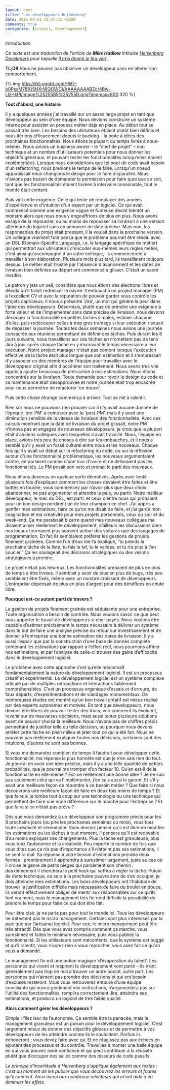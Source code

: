 ```yaml
---
layout: post
title: "Les développeurs Heisenberg"
date: 2015-04-21 22:57:53 +0200
comments: true
categories: [travail, développement]
---
```


_Introduction_

_Ce texte est une traduction de l’article de __Mike Hadlow__ intitulée [Heisenberg Developers](http://mikehadlow.blogspot.fr/2014/06/heisenberg-developers.html) pour laquelle [il m'a donné le feu vert](https://twitter.com/mikehadlow/status/582805129058992128)_.

__TL;DR__ Vous ne pouvez pas observer un développeur sans en altérer son comportement.

{% img http://lh5.ggpht.com/-W7-b0PssM78/U5HXrWQOWCI/AAAAAAAABZc/4Bw-LlzHkPI/image%25255B5%25255D.png?imgmax=800 320 %}

__Tout d'abord, une histoire__

Il y a quelques années j'ai travaillé sur un assez large projet en tant que développeur au sein d'une équipe. Nous devions construire un système interne pour assister un process métier déjà en place. Au début tout se passait très bien. Les besoins des utilisateurs étaient plutôt bien définis et nous itérions efficacement depuis le backlog – la boite à idées des prochaines fonctionnalités. Nous étions la plupart du temps livrés à nous-mêmes. Nous avions un business owner – le “chef de projet” – non technique et un nombre d'utilisateurs potentiels pour nous donner les objectifs généraux, et pouvant tester les fonctionnalités lorsqu'elles étaient implémentées. Lorsque nous considérions que tel bout de code avait besoin d'un refactoring, nous prenions le temps de le faire. Lorsqu'un noeud apparaissait nous changions le design pour le faire disparaître. Nous n'avions pas besoin de demander la permission pour faire quoi que ce soit, tant que les fonctionnalités étaient livrées à intervalle raisonnable, tout le monde était content.

Puis vint cette exigence. Celle qui tente de remplacer des années d'expérience et d'intuition d'un expert par un logiciel. Ce qui avait commencé comme une exigence vague et fumeuse devint bientôt un monstre alors que nous nous y engouffrions de plus en plus. Nous avons essayé de la repousser, ou au moins de repousser sa livraison à une version ultérieure du logiciel sans en annoncer de date précise. Mais non, les responsables du projet était pressant, il la voulait dans la prochaine version. Un collègue vraiment futé pensa que le problème pourrait être résolu avec un DSL (Domain-Specific Language, i.e. le langage spécifique du métier) qui permettrait aux utilisateurs d'encoder eux-mêmes leurs règles métier, c'est ainsi qu'accompagné d'un autre collègue, ils commencèrent à travailler à son élaboration. Plusieurs mois plus tard, ils travaillaient toujours dessus. Le métier était frustré par l'absence d'avancement et les dates de livraison bien définies au départ ont commencé à glisser. C'était un sacré merdier.

Le patron y jeta un oeil, considéra que nous étions des électrons libres et décida qu'il fallait redresser le navire. Il embaucha un project manager (PM) à  l’excellent CV et avec la réputation de pouvoir garder sous contrôle les projets capricieux. Il nous a présenté 'Jira', un mot qui génère la peur dans l'âme des développeurs. Désormais, plutôt que de prendre une exigence à forte valeur et de l'implémenter sans date précise de livraison, nous devions découper la fonctionnalité en petites tâches simples, estimer chacune d’elles, puis redécouper celles à trop gros tramage si leur exécution risquait de dépasser la journée. Toutes les deux semaines nous avions une journée consacrée aux réunions permettant de définir ces tâches. Puis durant les 8 jours suivants, nous travaillions sur ces tâches en n'omettant pas de tenir Jira à jour après chaque tâche en y inscrivant le temps nécessaire à leur exécution. Notre project manager n'était pas content lorsque l'exécution effective de la tâche était plus longue que son estimation et il s'empressait d'y associer un des membres de l'équipe pour travailler avec le développeur original afin d'accélérer son traitement. Nous avons très vite appris à ajouter beaucoup de précaution à nos estimations. Nous étions concentrés sur la livraison. Toute demande pour revoir le design du code et sa maintenance était désapprouvée et notre journée était trop encadrée pour nous permettre de refactorer 'en douce'.

Puis cette chose étrange commença à arriver. Tout se mit à ralentir.

Bien sûr nous ne pouvions rien prouver car il n'y avait aucune donnée de l’époque ‘pre-PM’ à comparer avec la ‘post-PM’, mais il y avait une diminution sensible de la vitesse de livraison des fonctionnalités. Avec ces calculs montrant que la date de livraison du projet glissait, notre PM n’innova pas et engagea de nouveaux développeurs, je crois que la plupart était d’anciens collègues avec lesquelles il avait travaillé. Nous, l’équipe en place, avions très peu de choses à dire sur les embauches, et il nous a semblé qu'il y avait un fossé culturel entre nous et les nouveaux. Chaque fois qu’il y avait un débat sur le refactoring du code, ou sur la réflexion autour d'une fonctionnalité problématique, les nouveaux argumentaient contre, en parlaient comme d’une tour d’ivoire et ne délivraient pas les fonctionnalités. Le PM posait son veto et prenait le parti des nouveaux.

Nous étions devenus en quelque sorte démotivés. Après avoir tenté plusieurs fois d’expliquer comment les choses devaient être faites et être bottés en touche, vous commencez par n’avoir plus que deux choix : abandonner, ne pas argumenter et attendre la paie, ou partir. Notre meilleur développeur, le mec du DSL, est parti, et ceux d’entre nous qui prônaient pour un bon design perdirent un de leur champion en chef. J’ai appris à gonfler mes estimations, faire ce qu’on me disait de faire, et j’ai gardé mon imagination et ma créativité pour mes projets personnels, ceux du soir et du week-end. Ça me paraissait bizarre quand mes nouveaux collègues me disaient aimer réellement le développement, d’ailleurs les discussions dans nos locaux tournaient plus souvent autour des voitures que des langages de programmation. En fait ils semblaient préférer les gestions de projets finement grainées. Comme l’un d’eux me l’a expliqué, “tu prends la prochaine tâche de la liste, tu fais le taf, tu le valides, et tu n’a plus à t’en soucier.” Ça les soulageait des décisions stratégiques ou des visions stratégiques à prendre.

Le projet n’était pas heureux. Les fonctionnalités prenaient de plus en plus de temps à être livrées. Il semblait y avoir de plus en plus de bugs, très peu semblaient être fixés, même avec un nombre croissant de développeurs. L’entreprise dépensait de plus en plus d’argent pour des bénéfices en chute libre.

__Pourquoi est-ce autant parti de travers ?__

La gestion de projets finement grainée est séduisante pour une entreprise. Toute organisation a besoin de contrôle. Nous voulons savoir ce que peut nous apporter le travail de développeurs si cher payés. Nous voulons être capable d’estimer précisément le temps nécessaire à délivrer un système dans le but de faire une analyse précise du retour sur investissement et de donner à l’entreprise une bonne estimation des dates de livraison. Il y a aussi l’espoir que par la construction d’une base de donnés complète contenant les estimations par rapport à l’effort réel, nous pourrions affiner nos estimations, et par l’analyse de celle-ci trouver des gains d’efficacité dans le développement logiciel.

Le problème avec cette approche c’est qu’elle méconnaît fondamentalement la nature du développement logiciel. Il est un processus créatif et expérimental. Le développement logiciel est un système complexe articulé par de multiples rétroactions et interactions faiblement compréhensibles. C’est un processus organique d’essais et d’erreurs, de faux départs, d’expérimentations et de viandages monumentaux. De nombreuses études ont montré qu’un bon travail créatif est mieux réalisé par des experts autonomes et motivés. En tant que développeurs, nous devons être libres de pouvoir tester des trucs, voir comment ils évoluent, revenir sur de mauvaises décisions, mais aussi tenter plusieurs solutions avant de pouvoir choisir la meilleure. Nous n’avons pas de chiffres précis permettant de justifier telle ou telle décision, ou pourquoi nous devons arrêter cette tâche en plein milieu et jeter tout ce qui a été fait. Nous ne pouvons pas réellement expliquer toutes nos décisions, certaines sont des intuitions, d’autres ne sont pas bonnes.

Si vous me demandez combien de temps il faudrait pour développer cette fonctionnalité, ma réponse la plus honnête est que je n’en sais rien du tout. Je pourrai en avoir une idée précise, mais il y a une telle quantité de petites probabilités, que je pourrai me tromper d’un facteur 10. Qu’en est-il de la fonctionnalité en elle-même ? Est-ce réellement une bonne idée ? Je ne suis pas seulement celui qui va l'implémenter, j'en suis aussi le garant. Et s’il y avait une meilleure façon de répondre à ce besoin métier ? Que faire si nous découvrons une meilleure façon de faire en deux fois moins de temps ? Et que faire si je tombe tout à coup sur une technologie ou une technique qui permettent de faire une vraie différence sur le marché pour l’entreprise ? Et que faire si ce n’était pas prévu ?

Dés que vous demandez à un développeur son programme précis pour les 8 prochains jours (ou pire les prochaines semaines ou mois), vous tuez toute créativité et sérendipité. Vous devriez penser qu’il est libre de modifier les estimations ou les tâches à tout moment, il pensera qu’il est redevable d’au moins expliquer ces changements. Plus la tâche est granuleuse, plus vous tuez l’autonomie et la créativité. Peu importe le nombre de fois que vous dites que ça n’a pas d’importance s’il n’atteint pas ses estimations, il se sentira mal. Sa réponse à votre besoin d’estimations prendra deux formes : premièrement il apprendra à surestimer largement, juste au cas où il croise le genre de petits pièges qui parsèment son chemin ; deuxièmement il cherchera le petit hack qui suffira à régler la tâche. Putain de dette technique, ce sera à la prochaine pauvre âme de s’en occuper, je dois atteindre mes estimations. Les bons développeurs ont l’habitude de trouver la justification difficile mais nécessaire de faire du boulot en douce, ils seront effectivement obliger de mentir aux responsables sur ce qu’ils font vraiment, mais le management très fin rend difficile la possibilité de prendre le temps pour faire ce qui doit être fait.

Pour être clair, je ne parle pas pour tout le monde ici. Tous les développeurs ne détestent pas le micro management. Certains sont plus intéressés par la paie que par l’artisanat logiciel. Pour eux, le micro management peut être très attractif. Dés que vous avez compris comment ça marche, vous surestimez et faites le minimum nécessaire, puis vous publiez la fonctionnalité. Si les utilisateurs sont mécontents, que le système est buggé et qu’il ralentit, vous n’aurez rien à vous reprocher, vous avez fait ce qu’on vous a demandé.

Le management fin est une potion magique ‘d’évaporation du talent’. Les personnes qui vivent et respirent le développement vont partir – ils n’ont généralement pas trop de mal à trouver un autre boulot, autre part. Les personnes qui n’aiment pas prendre des décisions et qui ont besoin d’excuses resteront. Vous vous retrouverez entouré d’une équipe conciliante qui suivra gentiment vos instructions, n’argumentera pas sur l’utilité des fonctionnalités, remplira correctement Jira, atteindra ses estimations, et produira un logiciel de très faible qualité.

__Alors comment gérer les développeurs ?__

Simple : filez leur de l’autonomie. Ça semble être la panacée, mais le management granuleux est un poison pour le développement logiciel. C’est largement mieux de donner des objectifs globaux et de permettre à vos développeurs de les atteindre comme ils le souhaitent. Parfois ils échoueront ; vous devez faire avec ça. Et ne réagissez pas aux échecs en ajoutant des processus et du contrôle. Travaillez à monter une belle équipe en qui vous pouvez avoir confiance et qui peut contribuer à la réussite plutôt que d’occuper des salles comme des pisseurs de code passifs.

_Le principe d'incertitude d'Heisenberg s'applique également aux textes : c'est au moment de les publier que vous découvrez les erreurs et fautes qu'il contient. Ainsi merci aux nombreux relecteurs qui m'ont aidé à en diminuer les effets._

